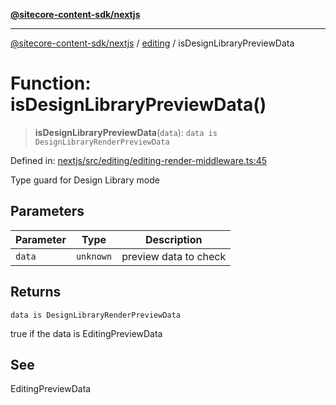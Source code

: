 [**@sitecore-content-sdk/nextjs**](../../README.md)

***

[@sitecore-content-sdk/nextjs](../../README.md) / [editing](../README.md) / isDesignLibraryPreviewData

# Function: isDesignLibraryPreviewData()

> **isDesignLibraryPreviewData**(`data`): `data is DesignLibraryRenderPreviewData`

Defined in: [nextjs/src/editing/editing-render-middleware.ts:45](https://github.com/Sitecore/content-sdk/blob/f6db146e94b4d93e3130198881311b56027bf1b4/packages/nextjs/src/editing/editing-render-middleware.ts#L45)

Type guard for Design Library mode

## Parameters

| Parameter | Type | Description |
| ------ | ------ | ------ |
| `data` | `unknown` | preview data to check |

## Returns

`data is DesignLibraryRenderPreviewData`

true if the data is EditingPreviewData

## See

EditingPreviewData
